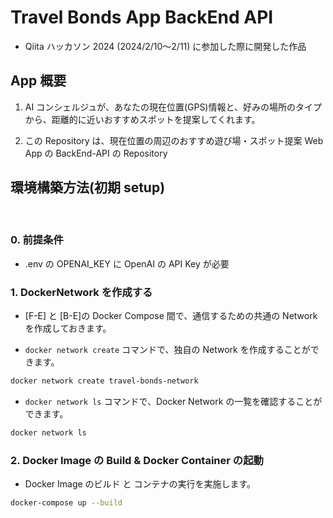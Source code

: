 # Travel Bonds App BackEnd API

- Qiita ハッカソン 2024 (2024/2/10〜2/11) に参加した際に開発した作品

## App 概要

1. AI コンシェルジュが、あなたの現在位置(GPS)情報と、好みの場所のタイプから、距離的に近いおすすめスポットを提案してくれます。

2. この Repository は、現在位置の周辺のおすすめ遊び場・スポット提案 Web App の BackEnd-API の Repository

## 環境構築方法(初期 setup)

<br>

### 0. 前提条件

- .env の OPENAI_KEY に OpenAI の API Key が必要

### 1. DockerNetwork を作成する

- [F-E] と [B-E]の Docker Compose 間で、通信するための共通の Network を作成しておきます。

- `docker network create` コマンドで、独自の Network を作成することができます。

```bash
docker network create travel-bonds-network
```

- `docker network ls` コマンドで、Docker Network の一覧を確認することができます。

```bash
docker network ls
```

### 2. Docker Image の Build & Docker Container の起動

- Docker Image のビルド と コンテナの実行を実施します。

```bash
docker-compose up --build
```
